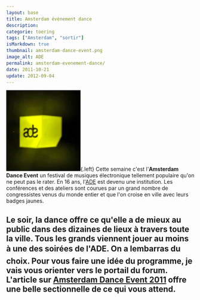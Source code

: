 ```yaml
---
layout: base
title: Amsterdam évènement dance
description: 
categorie: toering
tags: ["Amsterdam", "sortir"]
isMarkdown: true
thumbnail: amsterdam-dance-event.png
image_alt: ADE
permalink: amsterdam-evenement-dance/
date: 2011-10-21
update: 2012-09-04
---
```




![ADE](amsterdam-dance-event.png){.left}
Cette semaine c'est l'**Amsterdam Dance Event** un festival de musiques électronique tellement populaire qu'on ne peut pas le rater. En 16 ans, l'[ADE](http://www.amsterdam-dance-event.nl/) est devenu une institution. Les conférences et des ateliers sont courues par un grand nombre de congressistes venus du monde entier et que l'on croise en ville avec leurs badges jaunes.

Le soir, la dance offre ce qu'elle a de mieux au public dans des dizaines de lieux à travers toute la ville. Tous les grands viennent jouer au moins à une des soirées de l'ADE. On a lembarras du choix. Pour vous faire une idée du programme, je vais vous orienter vers le portail du forum. L'article sur [Amsterdam Dance Event 2011](http://leforum.nl/index.php/events-section/38-evenements/291-amsterdam-dance-event-2011) offre une belle sectionnelle de ce qui vous attend.
---